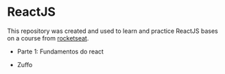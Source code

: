 # ReactJS

This repository was created and used to learn and practice ReactJS bases on a course from [rocketseat](https://www.rocketseat.com.br/).

<ul>
    <li>Parte 1: Fundamentos do react </li>
</ul>


- Zuffo
